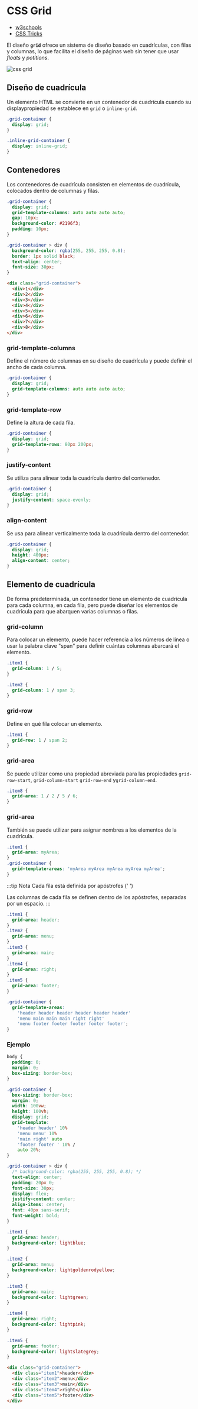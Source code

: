 # CSS Grid

- [w3schools](https://www.w3schools.com/css/css_grid.asp)
- [CSS Tricks](https://css-tricks.com/snippets/css/complete-guide-grid/)

El diseño **`grid`** ofrece un sistema de diseño basado en cuadrículas, con filas y columnas, lo que facilita el diseño de páginas web sin tener que usar _floats_ y _potitions_.

![css grid](https://cdn-cgbdj.nitrocdn.com/RbczMDpxKIrQLdqnZdHDBvZTsISICJjh/assets/static/optimized/rev-9e9aef5/wp-content/uploads/2019/02/navbar1-1.png)

## Diseño de cuadrícula

Un elemento HTML se convierte en un contenedor de cuadrícula cuando su displaypropiedad se establece en `grid` o `inline-grid`.

```css
.grid-container {
  display: grid;
}

.inline-grid-container {
  display: inline-grid;
}
```

## Contenedores

Los contenedores de cuadrícula consisten en elementos de cuadrícula, colocados dentro de columnas y filas.

```css
.grid-container {
  display: grid;
  grid-template-columns: auto auto auto auto;
  gap: 10px;
  background-color: #2196f3;
  padding: 10px;
}

.grid-container > div {
  background-color: rgba(255, 255, 255, 0.8);
  border: 1px solid black;
  text-align: center;
  font-size: 30px;
}
```

```html
<div class="grid-container">
  <div>1</div>
  <div>2</div>
  <div>3</div>
  <div>4</div>
  <div>5</div>
  <div>6</div>
  <div>7</div>
  <div>8</div>
</div>
```

### grid-template-columns

Define el número de columnas en su diseño de cuadrícula y puede definir el ancho de cada columna.

```css
.grid-container {
  display: grid;
  grid-template-columns: auto auto auto auto;
}
```

### grid-template-row

Define la altura de cada fila.

```css
.grid-container {
  display: grid;
  grid-template-rows: 80px 200px;
}
```

### justify-content

Se utiliza para alinear toda la cuadrícula dentro del contenedor.

```css
.grid-container {
  display: grid;
  justify-content: space-evenly;
}
```

### align-content

Se usa para alinear verticalmente toda la cuadrícula dentro del contenedor.

```css
.grid-container {
  display: grid;
  height: 400px;
  align-content: center;
}
```

## Elemento de cuadrícula

De forma predeterminada, un contenedor tiene un elemento de cuadrícula para cada columna, en cada fila, pero puede diseñar los elementos de cuadrícula para que abarquen varias columnas o filas.

### grid-column

Para colocar un elemento, puede hacer referencia a los números de línea o usar la palabra clave "span" para definir cuántas columnas abarcará el elemento.

```css
.item1 {
  grid-column: 1 / 5;
}

.item2 {
  grid-column: 1 / span 3;
}
```

### grid-row

Define en qué fila colocar un elemento.

```css
.item1 {
  grid-row: 1 / span 2;
}
```

### grid-area

Se puede utilizar como una propiedad abreviada para las propiedades `grid-row-start`, `grid-column-start` `grid-row-end` y`grid-column-end`.

```css
.item8 {
  grid-area: 1 / 2 / 5 / 6;
}
```

### grid-area

También se puede utilizar para asignar nombres a los elementos de la cuadrícula.

```css
.item1 {
  grid-area: myArea;
}
.grid-container {
  grid-template-areas: 'myArea myArea myArea myArea myArea';
}
```

:::tip Nota
Cada fila está definida por apóstrofes (' ')

Las columnas de cada fila se definen dentro de los apóstrofes, separadas por un espacio.
:::

```css
.item1 {
  grid-area: header;
}
.item2 {
  grid-area: menu;
}
.item3 {
  grid-area: main;
}
.item4 {
  grid-area: right;
}
.item5 {
  grid-area: footer;
}

.grid-container {
  grid-template-areas:
    'header header header header header header'
    'menu main main main right right'
    'menu footer footer footer footer footer';
}
```

### Ejemplo

```css
body {
  padding: 0;
  margin: 0;
  box-sizing: border-box;
}

.grid-container {
  box-sizing: border-box;
  margin: 0;
  width: 100vw;
  height: 100vh;
  display: grid;
  grid-template:
    'header header' 10%
    'menu menu' 10%
    'main right' auto
    'footer footer ' 10% /
    auto 20%;
}

.grid-container > div {
  /* background-color: rgba(255, 255, 255, 0.8); */
  text-align: center;
  padding: 20px 0;
  font-size: 30px;
  display: flex;
  justify-content: center;
  align-items: center;
  font: 40px sans-serif;
  font-weight: bold;
}

.item1 {
  grid-area: header;
  background-color: lightblue;
}

.item2 {
  grid-area: menu;
  background-color: lightgoldenrodyellow;
}

.item3 {
  grid-area: main;
  background-color: lightgreen;
}

.item4 {
  grid-area: right;
  background-color: lightpink;
}

.item5 {
  grid-area: footer;
  background-color: lightslategrey;
}
```

```html
<div class="grid-container">
  <div class="item1">header</div>
  <div class="item2">menu</div>
  <div class="item3">main</div>
  <div class="item4">right</div>
  <div class="item5">footer</div>
</div>
```
